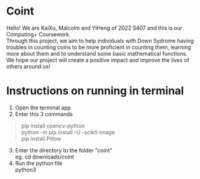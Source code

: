 # Coint
Hello! We are KaiXu, Malcolm and YiHeng of 2022 S407 and this is our Computing+ Coursework.  
Through this project, we aim to help individuals with Down Sydrome having troubles in counting coins to be more proficient in counting them, learning more about them and to understand some basic mathematical functions.
We hope our project will create a positive impact and improve the lives of others around us!

# Instructions on running in terminal
1. Open the terminal app
2. Enter this 3 commands
> pip install opencv-python  
> python -m pip install -U -scikit-image  
> pip install Pillow  
3. Enter the directory to the folder "coint"  
eg. cd downloads/coint  
4. Run the python file  
python3 <file name.py>
 
